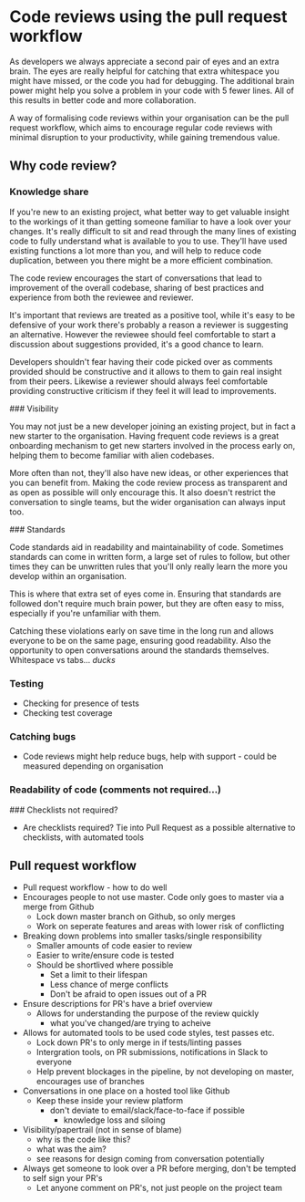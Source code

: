 # Code reviews using the pull request workflow

As developers we always appreciate a second pair of eyes and an extra brain. The eyes are really helpful for catching that extra whitespace you might have missed, or the code you had for debugging. The additional brain power might help you solve a problem in your code with 5 fewer lines. All of this results in better code and more collaboration.

A way of formalising code reviews within your organisation can be the pull request workflow, which aims to encourage regular code reviews with minimal disruption to your productivity, while gaining tremendous value.

## Why code review?

### Knowledge share

If you're new to an existing project, what better way to get valuable insight to the workings of it than getting someone familiar to have a look over your changes. It's really difficult to sit and read through the many lines of existing code to fully understand what is available to you to use. They'll have used existing functions a lot more than you, and will help to reduce code duplication, between you there might be a more efficient combination.

The code review encourages the start of conversations that lead to improvement of the overall codebase, sharing of best practices and experience from both the reviewee and reviewer.

It's important that reviews are treated as a positive tool, while it's easy to be defensive of your work there's probably a reason a reviewer is suggesting an alternative. However the reviewee should feel comfortable to start a discussion about suggestions provided, it's a good chance to learn.

Developers shouldn't fear having their code picked over as comments provided should be constructive and it allows to them to gain real insight from their peers. Likewise a reviewer should always feel comfortable providing constructive criticism if they feel it will lead to improvements.

### Visibility

You may not just be a new developer joining an existing project, but in fact a new starter to the organisation. Having frequent code reviews is a great onboarding mechanism to get new starters involved in the process early on, helping them to become familiar with alien codebases.

More often than not, they'll also have new ideas, or other experiences that you can benefit from. Making the code review process as transparent and as open as possible will only encourage this. It also doesn't restrict the conversation to single teams, but the wider organisation can always input too.

### Standards

Code standards aid in readability and maintainability of code. Sometimes standards can come in written form, a large set of rules to follow, but other times they can be unwritten rules that you'll only really learn the more you develop within an organisation.

This is where that extra set of eyes come in. Ensuring that standards are followed don't require much brain power, but they are often easy to miss, especially if you're unfamiliar with them.

Catching these violations early on save time in the long run and allows everyone to be on the same page, ensuring good readability. Also the opportunity to open conversations around the standards themselves. Whitespace vs tabs... _ducks_

### Testing

 * Checking for presence of tests
 * Checking test coverage

### Catching bugs

 * Code reviews might help reduce bugs, help with support - could be measured depending on organisation

### Readability of code (comments not required...)

### Checklists not required?

 * Are checklists required? Tie into Pull Request as a possible alternative to checklists, with automated tools

## Pull request workflow

 * Pull request workflow - how to do well
 * Encourages people to not use master. Code only goes to master via a merge from Github
 	* Lock down master branch on Github, so only merges
 	* Work on seperate features and areas with lower risk of conflicting
 * Breaking down problems into smaller tasks/single responsibility
 	* Smaller amounts of code easier to review
 	* Easier to write/ensure code is tested
 	* Should be shortlived where possible
 		* Set a limit to their lifespan
 		* Less chance of merge conflicts 
 		* Don't be afraid to open issues out of a PR
 * Ensure descriptions for PR's have a brief overview
 	* Allows for understanding the purpose of the review quickly
 		* what you've changed/are trying to acheive 
 * Allows for automated tools to be used code styles, test passes etc.
 	* Lock down PR's to only merge in if tests/linting passes
 	* Intergration tools, on PR submissions, notifications in Slack to everyone
 	* Help prevent blockages in the pipeline, by not developing on master, encourages use of branches
 * Conversations in one place on a hosted tool like Github
 	* Keep these inside your review platform
 		* don't deviate to email/slack/face-to-face if possible
 			* knowledge loss and siloing 
 * Visibility/papertrail (not in sense of blame)
	 * why is the code like this?
	 * what was the aim?
	 * see reasons for design coming from conversation potentially 
 * Always get someone to look over a PR before merging, don't be tempted to self sign your PR's
 	* Let anyone comment on PR's, not just people on the project team
 
